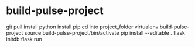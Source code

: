 # build-pulse-project

git pull
install python
install pip
cd into project_folder
virtualenv build-pulse-project
source build-pulse-project/bin/activate
pip install --editable .
flask initdb
flask run
